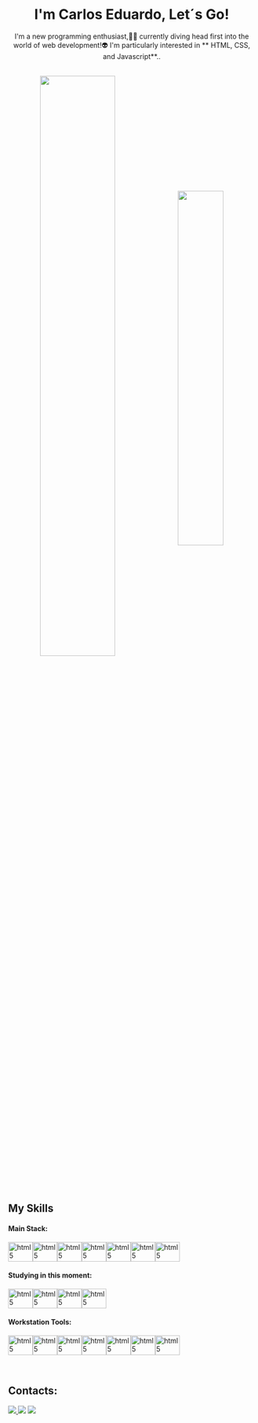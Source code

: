 <h1 align="center">I'm Carlos Eduardo, Let´s Go!</h1>
<p align="center"> I'm a new programming enthusiast,🤙🏽 currently diving head first into the world of web development!👽  I'm particularly interested in  ** HTML, CSS, and Javascript**..</p>&nbsp;
<div  align="center" style="margin-bottom:100px">
<img width=55% align="center"  src="https://github-readme-streak-stats.herokuapp.com?user=caaeduardo&theme=radical&mode=weekly" /> <img width=43% align="center" src="https://github-readme-stats.vercel.app/api/top-langs/?username=RicardoMouraa&show_icons=true&theme=dracula&layout=compact" />
</div>
 
 &nbsp;
 &nbsp;


 
## My Skills
#### Main Stack:
<img alt="html5" height="40" width="50" src="https://cdn.jsdelivr.net/gh/devicons/devicon/icons/html5/html5-original.svg"><img alt="html5" height="40" width="50" src="https://cdn.jsdelivr.net/gh/devicons/devicon/icons/css3/css3-original.svg"><img alt="html5" height="40" width="50" src="https://cdn.jsdelivr.net/gh/devicons/devicon/icons/javascript/javascript-original.svg"><img alt="html5" height="40" width="50" src="https://cdn.jsdelivr.net/gh/devicons/devicon@latest/icons/csharp/csharp-original.svg" /><img alt="html5" height="40" width="50" src="https://cdn.jsdelivr.net/gh/devicons/devicon@latest/icons/git/git-original.svg" /><img alt="html5" height="40" width="50" src="https://cdn.jsdelivr.net/gh/devicons/devicon@latest/icons/bootstrap/bootstrap-original.svg" /><img alt="html5" height="40" width="50" src=  "https://cdn.jsdelivr.net/gh/devicons/devicon@latest/icons/gimp/gimp-original.svg" />

          
          
                    

          
#### Studying in this moment:
<img alt="html5" height="40" width="50" src="https://cdn.jsdelivr.net/gh/devicons/devicon@latest/icons/csharp/csharp-original.svg" /><img alt="html5" height="40" width="50" src="https://cdn.jsdelivr.net/gh/devicons/devicon/icons/javascript/javascript-original.svg"><img alt="html5" height="40" width="50" src="https://cdn.jsdelivr.net/gh/devicons/devicon@latest/icons/react/react-original.svg" /><img alt="html5" height="40" width="50" src="https://cdn.jsdelivr.net/gh/devicons/devicon@latest/icons/docker/docker-original.svg" />
          
          
          

#### Workstation Tools:

<img alt="html5" height="40" width="50" src="https://cdn.jsdelivr.net/gh/devicons/devicon@latest/icons/githubcodespaces/githubcodespaces-original.svg" /><img alt="html5" height="40" width="50" src="https://cdn.jsdelivr.net/gh/devicons/devicon@latest/icons/vscode/vscode-original.svg" /><img alt="html5" height="40" width="50" src="https://cdn.jsdelivr.net/gh/devicons/devicon@latest/icons/visualstudio/visualstudio-original.svg" /><img alt="html5" height="40" width="50" src="https://cdn.jsdelivr.net/gh/devicons/devicon@latest/icons/wordpress/wordpress-plain.svg" /><img alt="html5" height="40" width="50" src="https://cdn.jsdelivr.net/gh/devicons/devicon@latest/icons/ubuntu/ubuntu-original.svg" /><img alt="html5" height="40" width="50" src="https://cdn.jsdelivr.net/gh/devicons/devicon@latest/icons/trello/trello-original.svg" /><img alt="html5" height="40" width="50" src="https://cdn.jsdelivr.net/gh/devicons/devicon@latest/icons/canva/canva-original.svg" />
                        
          

&nbsp;
&nbsp;

## Contacts:
<div> 
<a href="https://www.instagram.com/caaeduardo_/" target="_blank"><img src="https://img.shields.io/badge/-Instagram-%23E4405F?style=for-the-badge&logo=instagram&logoColor=white">
</a>
<a href = "mailto:carloseduardosilva419@gmail.com"> <img src="https://img.shields.io/badge/-Gmail-%23333?style=for-the-badge&logo=gmail&logoColor=white" target="_blank"></a>
<a href="https://www.linkedin.com/in/carlos-eduardo-867a881b7/" target="_blank"><img src="https://img.shields.io/badge/-LinkedIn-%230077B5?style=for-the-badge&logo=linkedin&logoColor=white"  target="_blank"></a> 
